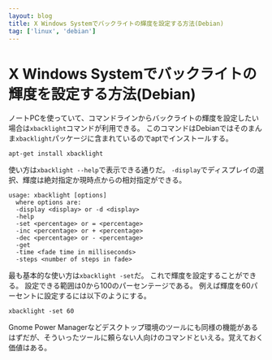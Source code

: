 ```yaml
---
layout: blog
title: X Windows Systemでバックライトの輝度を設定する方法(Debian)
tag: ['linux', 'debian']
---
```


# X Windows Systemでバックライトの輝度を設定する方法(Debian)

ノートPCを使っていて、コマンドラインからバックライトの輝度を設定したい場合は`xbacklight`コマンドが利用できる。
このコマンドはDebianではそのまんま`xbacklight`パッケージに含まれているのでaptでインストールする。

~~~~
apt-get install xbacklight
~~~~

使い方は`xbacklight --help`で表示できる通りだ。
`-display`でディスプレイの選択、輝度は絶対指定か現時点からの相対指定ができる。

~~~~
usage: xbacklight [options]
  where options are:
  -display <display> or -d <display>
  -help
  -set <percentage> or = <percentage>
  -inc <percentage> or + <percentage>
  -dec <percentage> or - <percentage>
  -get
  -time <fade time in milliseconds>
  -steps <number of steps in fade>
~~~~

最も基本的な使い方は`xbacklight -set`だ。
これで輝度を設定することができる。
設定できる範囲は0から100のパーセンテージである。
例えば輝度を60パーセントに設定するには以下のようにする。

~~~~
xbacklight -set 60
~~~~

Gnome Power Managerなどデスクトップ環境のツールにも同様の機能があるはずだが、そういったツールに頼らない人向けのコマンドといえる。覚えておく価値はある。
